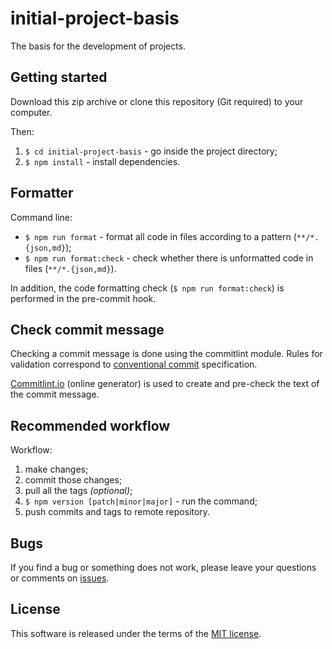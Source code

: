 # initial-project-basis

The basis for the development of projects.

## Getting started

Download this zip archive or clone this repository (Git required) to your computer.

Then:

1. `$ cd initial-project-basis` - go inside the project directory;
2. `$ npm install` - install dependencies.

## Formatter

Command line:

- `$ npm run format` - format all code in files according to a pattern (`**/*.{json,md}`);
- `$ npm run format:check` - check whether there is unformatted code in files (`**/*.{json,md}`).

In addition, the code formatting check (`$ npm run format:check`) is performed in the pre-commit hook.

## Check commit message

Checking a commit message is done using the commitlint module. Rules for validation correspond to [conventional commit](https://www.conventionalcommits.org) specification.

[Commitlint.io](https://commitlint.io) (online generator) is used to create and pre-check the text of the commit message.

## Recommended workflow

Workflow:

1. make changes;
2. commit those changes;
3. pull all the tags _(optional)_;
4. `$ npm version [patch|minor|major]` - run the command;
5. push commits and tags to remote repository.

## Bugs

If you find a bug or something does not work, please leave your questions or comments on [issues](https://github.com/ecmatonix/initial-project-basis/issues).

## License

This software is released under the terms of the [MIT license](https://github.com/ecmatonix/initial-project-basis/blob/master/LICENSE).
